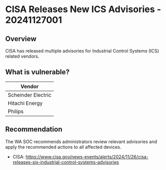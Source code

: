 # CISA Releases New ICS Advisories - 20241127001

## Overview

CISA has released multiple advisories for Industrial Control Systems (ICS) related vendors.

## What is vulnerable?

| Vendor             |
| ------------------ |
| Scheinder Electric |
| Hitachi Energy     |
| Philips            |

## Recommendation

The WA SOC recommends administrators review relevant advisories and apply the recommended actions to all affected devices.

- CISA: <https://www.cisa.gov/news-events/alerts/2024/11/26/cisa-releases-six-industrial-control-systems-advisories>
